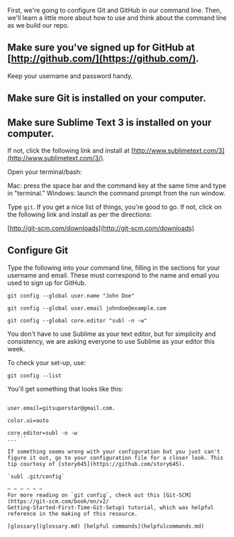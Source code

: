 First, we're going to configure Git and GitHub in our command line. Then, we'll learn a little more about how to use and think about the command line as we build our repo. 

## Make sure you've signed up for GitHub at [http://github.com/](https://github.com/).
Keep your username and password handy. 

## Make sure Git is installed on your computer.

## Make sure Sublime Text 3 is installed on your computer. 
If not, click the following link and install at [http://www.sublimetext.com/3](http://www.sublimetext.com/3/).

Open your terminal/bash:

Mac: press the space bar and the command key at the same time and type in "terminal."
Windows: launch the command prompt from the run window. 

Type `git`. If you get a nice list of things, you're good to go. If not, click on the following link and install as per the directions:

[http://git-scm.com/downloads](http://git-scm.com/downloads)

## Configure Git

Type the following into your command line, filling in the sections for your username and email. These must correspond to the name and email you used to sign up for GitHub.

`git config --global user.name "John Doe"`

`git config --global user.email johndoe@example.com`

`git config --global core.editor "subl -n -w"`

You don't have to use Sublime as your text editor, but for simplicity and consistency, we are asking everyone to use Sublime as your editor this week. 

To check your set-up, use:

`git config --list`

You'll get something that looks like this:

```user.name=Superstar Git User

user.email=gitsuperstar@gmail.com.

color.ui=auto

core.editor=subl -n -w
...```

If something seems wrong with your configuration but you just can't figure it out, go to your configuration file for a closer look. This tip courtesy of [story645](https://github.com/story645).

`subl .git/config`  

~ ~ ~ ~ ~ ~
For more reading on `git config`, check out this [Git-SCM](https://git-scm.com/book/en/v2/
Getting-Started-First-Time-Git-Setup) tutorial, which was helpful reference in the making of this resource. 

[glossary](glossary.md) [helpful commands](helpfulcommands.md)

